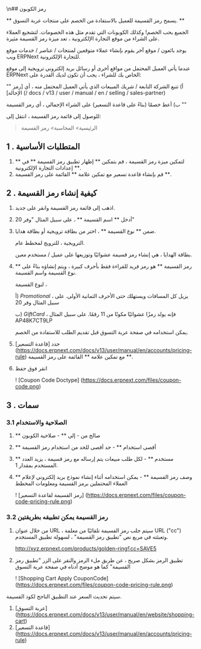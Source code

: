 \n## رمز الكوبون

** يسمح رمز القسيمة للعميل بالاستفادة من الخصم على منتجات عربة التسوق. **

الجميع يحب الخصم! وكذلك الكوبونات التي تقدم مثل هذه الخصومات. لتشجيع العملاء على الشراء من موقع التجارة الإلكترونية ، تعد ميزة رمز القسيمة مثيرة.

يوجد بائعون / موقع آخر يقوم بإنشاء عملاء متوقعين لمنتجات / عناصر / خدمات موقع ويب ERPNext للتجارة الإلكترونية.

عندما يأتي العميل المحتمل من مواقع أخرى أو رسائل بريد إلكتروني ترويجية إلى موقع ERPNext الخاص بك للشراء ، يجب أن تكون لديك القدرة على:

""
أ) تتبع الشركة التابعة / شريك المبيعات الذي يأتي العميل المحتمل منه ، أي [رمز الإحالة]
(/ docs / v13 / user / manual / en / selling / sales-partner)

ب) أعط خصمًا (بناءً على قاعدة التسعير) على الشراء الإجمالي ، أي رمز القسيمة
""

للوصول إلى قائمة رمز القسيمة ، انتقل إلى:

> الرئيسية> المحاسبة> رمز القسيمة

## 1 \. المتطلبات الأساسية

1. لتمكين ميزة رمز القسيمة ، قم بتمكين ** إظهار تطبيق رمز القسيمة ** في ** إعدادات التجارة الإلكترونية **.
2. قم بإنشاء قاعدة تسعير مع تمكين علامة ** القائمة على رمز القسيمة **.

## 2 \. كيفية إنشاء رمز القسيمة

1. اذهب إلى قائمة رمز القسيمة وانقر على جديد.
2. أدخل ** اسم القسيمة ** ، على سبيل المثال "وفر 20"
3. ضمن ** نوع القسيمة ** ، اختر من بطاقة ترويجية أو بطاقة هدايا.
    
    الترويجية ، للترويج لمخطط عام.
    
    بطاقة الهدايا ، هي إنشاء رمز قسيمة عشوائيًا وتوزيعها على عميل / مستخدم معين.
    
4. ** رمز القسيمة ** هو رمز فريد للقراءة فقط بأحرف كبيرة ، ويتم إنشاؤه بناءً على نوع القسيمة واسم القسيمة.
    
    لنوع القسيمة ،
    
    أ) _Promotional_ ، يزيل كل المسافات ويستهلك حتى الأحرف الثمانية الأولى. على سبيل المثال وفر 20
    
    ب) _GiftCard_ ، فإنه يولد رمزًا عشوائيًا مكونًا من 11 رقمًا. على سبيل المثال AP48K7CT9LP
    
    يمكن استخدامه في صفحة عربة التسوق قبل تقديم الطلب للاستفادة من الخصم.
    
5. حدد [قاعدة التسعير] (https://docs.erpnext.com/docs/v13/user/manual/en/accounts/pricing-rule) مع تمكين علامة ** القائمة على رمز القسيمة **.
    
6. انقر فوق حفظ
    
    ! [Coupon Code Doctype] (https://docs.erpnext.com/files/coupon-code.png)
    

## 3 \. سمات

### 3.1 الصلاحية والاستخدام

1. ** صالح من - إلى ** - صلاحية الكوبون
2. ** أقصى استخدام ** - حد أقصى للحد من استخدام رمز القسيمة
3. ** مستخدم ** - لكل طلب مبيعات يتم إرساله مع رمز قسيمة ، يزيد العدد المستخدم بمقدار 1.
4. ** وصف رمز القسيمة ** - يمكن استخدامه أثناء إنشاء نموذج بريد إلكتروني لإعلام العملاء المحتملين برمز القسيمة ومعلومات المخطط
    
    ! [رمز القسيمة لقاعدة التسعير] (https://docs.erpnext.com/files/coupon-code-pricing-rule.png)
    

### 3.2 رمز القسيمة يمكن تطبيقه بطريقتين

1. من خلال عنوان URL ، سيتم جلب رمز القسيمة تلقائيًا من معلمة URL ("cc") وتعبئته في مربع نص "تطبيق رمز القسيمة" ، لسهولة تطبيق المستخدم.
    
    http://xyz.erpnext.com/products/golden-ring؟cc=SAVE5
    
2. تطبيق الرمز بشكل صريح ، عن طريق ملء الرمز والنقر على الزر "تطبيق رمز القسيمة" كما هو موضح أدناه في صفحة عربة التسوق
    
    ! [Shopping Cart Apply CouponCode] (https://docs.erpnext.com/files/coupon-code-pricing-rule.png)
    

سيتم تحديث السعر عند التطبيق الناجح لكود القسيمة.

1. [عربة التسوق] (https://docs.erpnext.com/docs/v13/user/manual/en/website/shopping-cart)
2. [قاعدة التسعير] (https://docs.erpnext.com/docs/v13/user/manual/en/accounts/pricing-rule)